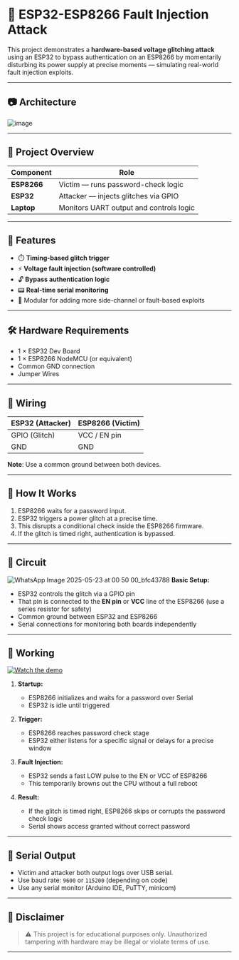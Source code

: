 # 🔐 ESP32-ESP8266 Fault Injection Attack

This project demonstrates a **hardware-based voltage glitching attack** using an ESP32 to bypass authentication on an ESP8266 by momentarily disturbing its power supply at precise moments — simulating real-world fault injection exploits.

---

## 📷 Architecture

![image](https://github.com/user-attachments/assets/dc3ea403-de9d-4ba6-8a17-c770a9361180)


---

## 🧠 Project Overview

| Component      | Role                       |
|----------------|----------------------------|
| **ESP8266**    | Victim — runs password-check logic |
| **ESP32**      | Attacker — injects glitches via GPIO |
| **Laptop**     | Monitors UART output and controls logic |

---

## 🚀 Features

- ⏱️ **Timing-based glitch trigger**
- ⚡ **Voltage fault injection (software controlled)**
- 🔓 **Bypass authentication logic**
- 📟 **Real-time serial monitoring**
- 🧪 Modular for adding more side-channel or fault-based exploits

---

## 🛠️ Hardware Requirements

- 1 × ESP32 Dev Board
- 1 × ESP8266 NodeMCU (or equivalent)
- Common GND connection
- Jumper Wires

---

## 🔌 Wiring

| ESP32 (Attacker) | ESP8266 (Victim) |
|------------------|------------------|
| GPIO (Glitch)    | VCC / EN pin     |
| GND              | GND              |

**Note**: Use a common ground between both devices.

---

## 🧪 How It Works

1. ESP8266 waits for a password input.
2. ESP32 triggers a power glitch at a precise time.
3. This disrupts a conditional check inside the ESP8266 firmware.
4. If the glitch is timed right, authentication is bypassed.

---
## 🔧 Circuit
![WhatsApp Image 2025-05-23 at 00 50 00_bfc43788](https://github.com/user-attachments/assets/056beb58-e022-4d59-8fb1-afb596d407ef)
**Basic Setup:**
- ESP32 controls the glitch via a GPIO pin
- That pin is connected to the **EN pin** or **VCC** line of the ESP8266 (use a series resistor for safety)
- Common ground between ESP32 and ESP8266
- Serial connections for monitoring both boards independently

---
## 🔄 Working
[![Watch the demo](https://img.youtube.com/vi/4pfjF2fE4OM/maxresdefault.jpg)](https://youtu.be/4pfjF2fE4OM)

1. **Startup:**
   - ESP8266 initializes and waits for a password over Serial
   - ESP32 is idle until triggered

2. **Trigger:**
   - ESP8266 reaches password check stage
   - ESP32 either listens for a specific signal or delays for a precise window

3. **Fault Injection:**
   - ESP32 sends a fast LOW pulse to the EN or VCC of ESP8266
   - This temporarily browns out the CPU without a full reboot

4. **Result:**
   - If the glitch is timed right, ESP8266 skips or corrupts the password check logic
   - Serial shows access granted without correct password
---

## 🧾 Serial Output

- Victim and attacker both output logs over USB serial.
- Use baud rate: `9600` or `115200` (depending on code)
- Use any serial monitor (Arduino IDE, PuTTY, minicom)

---

## 📜 Disclaimer

> ⚠️ This project is for educational purposes only. Unauthorized tampering with hardware may be illegal or violate terms of use.

---

